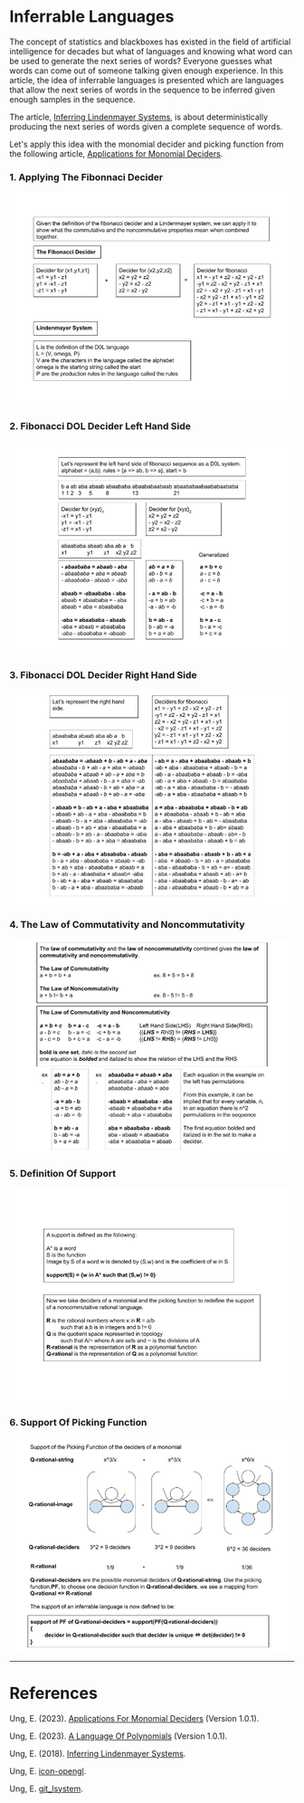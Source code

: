 # Inferrable Languages

The concept of statistics and blackboxes has existed in the field of artificial intelligence for decades but what of languages and knowing what word can be used to generate the next series of words? Everyone guesses what words can come out of someone talking given enough experience. In this article, the idea of inferrable languages is presented which are languages that allow the next series of words in the sequence to be inferred given enough samples in the sequence.

The article, [Inferring Lindenmayer Systems](Resources/lindenmayer_systems.pdf), is about deterministically producing the next series of words given a complete sequence of words.

Let's apply this idea with the monomial decider and picking function from the following article, [Applications for Monomial Deciders](https://github.com/ericung/ApplicationsForMonomialDeciders).

### 1. Applying The Fibonnaci Decider

![1. Applying The Fibonacci Decider](Resources/01ApplyingTheFibonacciDecider.jpg)

### 2. Fibonacci DOL Decider Left Hand Side

![2. Fibonacci D0L Decider Left Hand Side](Resources/02FibonacciD0LDeciderLeftHandSide.jpg)

### 3. Fibonacci DOL Decider Right Hand Side

![3. Fibonacci D0L Decider Right Hand Side](Resources/03FibonacciD0LDeciderRightHandSide.jpg)

### 4. The Law of Commutativity and Noncommutativity

![4. The Law of Commutativity and Noncommutativity](Resources/04TheLawOfCommutativityAndNoncommutativity.jpg)

### 5. Definition Of Support

![05DefinitionOfSupport](Resources/05DefinitionOfSupport.jpg)

### 6. Support Of Picking Function

![06SupportOfPickingFunction](Resources/06SupportOfPickingFunction.jpg)

-----

# References

Ung, E. (2023). [Applications For Monomial Deciders](https://github.com/ericung/ApplicationsForMonomialDeciders) (Version 1.0.1).

Ung, E. (2023). [A Language Of Polynomials](https://github.com/ericung/languageofpolynomials) (Version 1.0.1). 

Ung, E. (2018). [Inferring Lindenmayer Systems](Resources/lindenmayer_systems.pdf).

Ung, E. [icon-opengl](https://github.com/ericung/icon-opengl).

Ung, E. [git_lsystem](https://github.com/ericung/git_lsystem).

